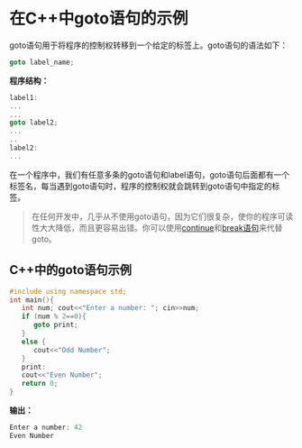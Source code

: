 # 在C++中goto语句的示例
​	goto语句用于将程序的控制权转移到一个给定的标签上。goto语句的语法如下：


```cpp
goto label_name;
```
  **程序结构：**


```cpp
label1:
...
...
goto label2;
...
..
label2:
...
```
​	在一个程序中，我们有任意多条的goto语句和label语句，goto语句后面都有一个标签名，每当遇到goto语句时，程序的控制权就会跳转到goto语句中指定的标签。


> 在任何开发中，几乎从不使用goto语句，因为它们很复杂，使你的程序可读性大大降低，而且更容易出错。你可以使用[continue](/contents/C++中的continue语句示例.html)和[break语句](/contents/在C++中的break语句与示例.html)来代替goto。


## C++中的goto语句示例
```cpp
#include using namespace std;
int main(){
   int num; cout<<"Enter a number: "; cin>>num;
   if (num % 2==0){
      goto print;
   }
   else {
      cout<<"Odd Number";
   }
   print:
   cout<<"Even Number";
   return 0;
}
```
  **输出：**


```cpp
Enter a number: 42
Even Number
```
